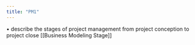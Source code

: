 ```yaml
---
title: "PM1"
---
```

• describe the stages of project management from project conception to project close
[[Business Modeling Stage]]
